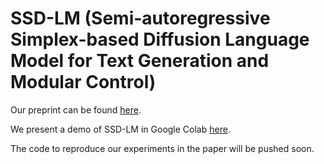 # SSD-LM (Semi-autoregressive Simplex-based Diffusion Language Model for Text Generation and Modular Control)

Our preprint can be found [here](https://arxiv.org/abs/2210.17432).

We present a demo of SSD-LM in Google Colab [here](https://colab.research.google.com/drive/1vNKqvzzJQp3k89QPuns5ibsq-VNC9wGN?usp=sharing).

The code to reproduce our experiments in the paper will be pushed soon.
